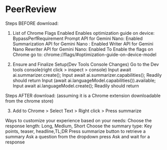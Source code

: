 # PeerReview
Steps BEFORE download:

1. List of Chrome Flags Enabled
Enables optimization guide on device: BypassPerfRequirement
Prompt API for Gemini Nano: Enabled
Summarization API for Gemini Nano : Enabled
Writer API for Gemini Nano
Rewriter API for Gemini Nano: Enabled
To Enable the flags on Chrome go to: chrome://flags/#optimization-guide-on-device-model

2. Ensure and Finalize Setup(Dev Tools Console Changes)
Go to the Dev tools console(right click > inspect > console)
Input await ai.summarizer.create();
Input await ai.summarizer.capabilities();
Readily should return
Input (await ai.languageModel.capabilities()).available;
Input await ai.languageModel.create();
Readily should return

Steps AFTER download:
(assuming it is a Chrome extension downloadable from the chrome store)

3. Add to Chrome > Select Text > Right click > Press summarize

Ways to customize your experience based on your needs:
Choose the response length: Long, Medium, Short
Choose the summary type: Key points, teaser, headline,TL;DR
Press summarize button to retrieve a summary
Ask a question from the dropdown press Ask and wait for a response



